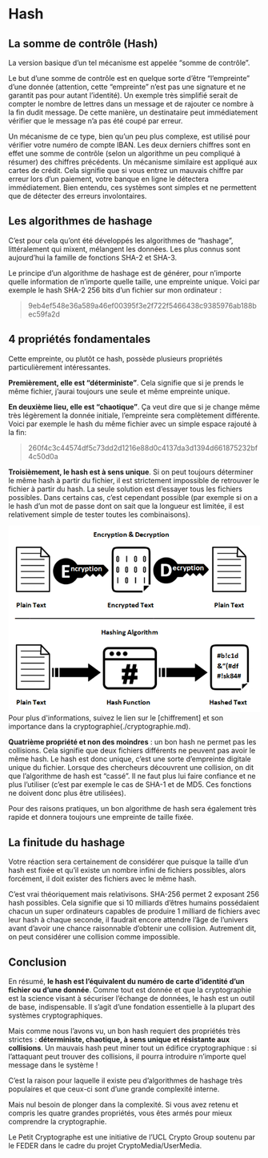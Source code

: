 # Hash

## La somme de contrôle (Hash)

La version basique d’un tel mécanisme est appelée “somme de contrôle”.

Le but d’une somme de contrôle est en quelque sorte d’être “l’empreinte” d’une donnée (attention, cette “empreinte” n’est pas une signature et ne garantit pas pour autant l’identité). Un exemple très simplifié serait de compter le nombre de lettres dans un message et de rajouter ce nombre à la fin dudit message. De cette manière, un destinataire peut immédiatement vérifier que le message n’a pas été coupé par erreur.

Un mécanisme de ce type, bien qu’un peu plus complexe, est utilisé pour vérifier votre numéro de compte IBAN. Les deux derniers chiffres sont en effet une somme de contrôle (selon un algorithme un peu compliqué à résumer) des chiffres précédents. Un mécanisme similaire est appliqué aux cartes de crédit. Cela signifie que si vous entrez un mauvais chiffre par erreur lors d’un paiement, votre banque en ligne le détectera immédiatement. Bien entendu, ces systèmes sont simples et ne permettent que de détecter des erreurs involontaires.


## Les algorithmes de hashage

C’est pour cela qu’ont été développés les algorithmes de “hashage”, littéralement qui mixent, mélangent les données. Les plus connus sont aujourd’hui la famille de fonctions SHA-2 et SHA-3.

Le principe d’un algorithme de hashage est de générer, pour n’importe quelle information de n’importe quelle taille, une empreinte unique. Voici par exemple le hash SHA-2 256 bits d’un fichier sur mon ordinateur :

> 9eb4ef548e36a589a46ef00395f3e2f722f5466438c9385976ab188bec59fa2d


## 4 propriétés fondamentales

Cette empreinte, ou plutôt ce hash, possède plusieurs propriétés particulièrement intéressantes.

**Premièrement, elle est “déterministe”**. Cela signifie que si je prends le même fichier, j’aurai toujours une seule et même empreinte unique.

**En deuxième lieu, elle est “chaotique”**. Ça veut dire que si je change même très légèrement la donnée initiale, l’empreinte sera complètement différente. Voici par exemple le hash du même fichier avec un simple espace rajouté à la fin:

> 260f4c3c44574df5c73dd2d1216e88d0c4137da3d1394d661875232bf4c50d0a

**Troisièmement, le hash est à sens unique**. Si on peut toujours déterminer le même hash à partir du fichier, il est strictement impossible de retrouver le fichier à partir du hash. La seule solution est d’essayer tous les fichiers possibles. Dans certains cas, c’est cependant possible (par exemple si on a le hash d’un mot de passe dont on sait que la longueur est limitée, il est relativement simple de tester toutes les combinaisons).

![Principe du hashing & du chiffrement](https://raw.githubusercontent.com/ClimbingFromBottom/md-files/main/images/hash/hashing.png)
Pour plus d'informations, suivez le lien sur le [chiffrement] et son importance dans la cryptographie(./cryptographie.md).   


**Quatrième propriété et non des moindres** : un bon hash ne permet pas les collisions. Cela signifie que deux fichiers différents ne peuvent pas avoir le même hash. Le hash est donc unique, c’est une sorte d’empreinte digitale unique du fichier. Lorsque des chercheurs découvrent une collision, on dit que l’algorithme de hash est “cassé”. Il ne faut plus lui faire confiance et ne plus l’utiliser (c’est par exemple le cas de SHA-1 et de MD5. Ces fonctions ne doivent donc plus être utilisées).

Pour des raisons pratiques, un bon algorithme de hash sera également très rapide et donnera toujours une empreinte de taille fixée.


## La finitude du hashage

Votre réaction sera certainement de considérer que puisque la taille d’un hash est fixée et qu’il existe un nombre infini de fichiers possibles, alors forcément, il doit exister des fichiers avec le même hash.

C’est vrai théoriquement mais relativisons. SHA-256 permet 2 exposant 256 hash possibles. Cela signifie que si 10 milliards d’êtres humains possédaient chacun un super ordinateurs capables de produire 1 milliard de fichiers avec leur hash à chaque seconde, il faudrait encore attendre l’âge de l’univers avant d’avoir une chance raisonnable d’obtenir une collision. Autrement dit, on peut considérer une collision comme impossible.


## Conclusion

En résumé, **le hash est l’équivalent du numéro de carte d’identité d’un fichier ou d’une donnée**. Comme tout est donnée et que la cryptographie est la science visant à sécuriser l’échange de données, le hash est un outil de base, indispensable. Il s’agit d’une fondation essentielle à la plupart des systèmes cryptographiques.

Mais comme nous l’avons vu, un bon hash requiert des propriétés très strictes : **déterministe, chaotique, à sens unique et résistante aux collisions**. Un mauvais hash peut miner tout un édifice cryptographique : si l’attaquant peut trouver des collisions, il pourra introduire n’importe quel message dans le système !

C’est la raison pour laquelle il existe peu d’algorithmes de hashage très populaires et que ceux-ci sont d’une grande complexité interne.

Mais nul besoin de plonger dans la complexité. Si vous avez retenu et compris les quatre grandes propriétés, vous êtes armés pour mieux comprendre la cryptographie.

Le Petit Cryptographe est une initiative de l’UCL Crypto Group soutenu par le FEDER dans le cadre du projet CryptoMedia/UserMedia.
